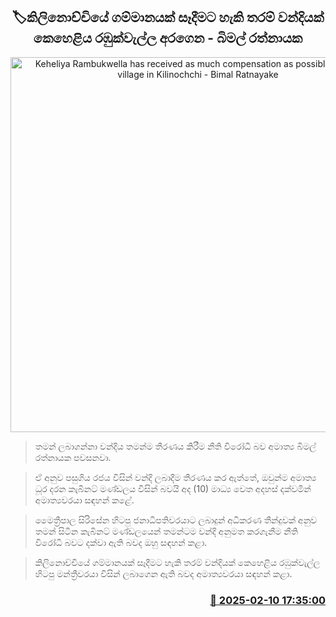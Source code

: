 <p align='center'><b><h2 align='center' title='Keheliya Rambukwella has received as much compensation as possible to build a village in Kilinochchi - Bimal Ratnayake'>🏷කිලිනොච්චියේ ගම්මානයක් සෑදීමට හැකි තරම් වන්දියක් කෙහෙළිය රඹුක්වැල්ල අරගෙන - බිමල් රත්නායක</h2></b></p>
<p align='center'><img src='https://helakuru.sgp1.cdn.digitaloceanspaces.com/esana/images/lib/bimal-rathnayake-media-yy.jpg' width='600' alt='Keheliya Rambukwella has received as much compensation as possible to build a village in Kilinochchi - Bimal Ratnayake'></p>

> තමන් ලබාගන්නා වන්දිය තමන්ම තීරණය කිරීම නීති විරෝධී බව අමාත්‍ය බිමල් රත්නායක පවසනවා.

> ඒ අනුව පසුගිය රජය විසින් වන්දි ලබාදීම තීරණය කර ඇත්තේ, ඔවුන්ම අමාත්‍ය ධූර දර​න කැබිනට් මණ්ඩලය විසින් බවයි අද (10) මාධ්‍ය වෙත අදහස් දක්වමින් අමාත්‍යවරයා සඳහන් කළේ.

> මෛත්‍රීපාල සිරිසේන හිටපු ජනාධිපතිවරයාට ලබාදුන් අධිකරණ තීන්දුවක් අනුව තමන් සිටින කැබිනට් මණ්ඩලයෙන් තමන්ටම වන්දි අනුමත කරගැනීම නීති විරෝධී බවට දක්වා ඇති බවද ඔහු සඳහන් කළා.

> කිලිනොච්චියේ ගම්මානයක් සෑදීමට හැකි තරම් වන්දියක් කෙහෙළිය රඹුක්වැල්ල හිටපු මන්ත්‍රීවරයා විසින් ලබාගෙන ඇති බවද අමාත්‍යවරයා සඳහන් කළා.



<h3 align='right'><a href='https://www.helakuru.lk/esana/p/107349/'>📅 2025-02-10 17:35:00</a></h3>
